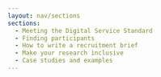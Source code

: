 ```yaml
---
layout: nav/sections
sections:
  - Meeting the Digital Service Standard
  - Finding participants
  - How to write a recruitment brief
  - Make your research inclusive
  - Case studies and examples
---
```

